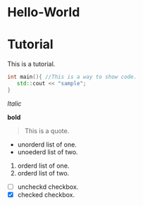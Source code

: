 # Hello-World

# Tutorial

This is a tutorial.

```c++
int main(){ //This is a way to show code.
   std::cout << "sample";
}
```

*Italic*

**bold**

> This is a quote.

- unorderd list of one.
- unoederd list of two.

1. orderd list of one.
2. orderd list of two.

- [ ] uncheckd checkbox.
- [x] checked checkbox.
